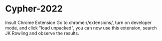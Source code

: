 # Cypher-2022
Insult Chrome Extension
Go to chrome://extensions/, turn on developer mode, and click "load unpacked", you can now use this extension, search JK Rowling and observe the results.

